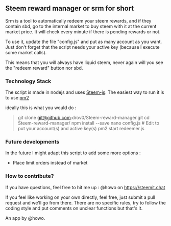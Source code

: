 ##  Steem reward manager or srm for short

Srm is a tool to automatically redeem your steem rewards, and if they contain sbd, go to the internal market to buy steem with it at the current market price. It will check every minute if there is pending rewards or not.

To use it, update the file "config.js" and put as many account as you want. Just don't forget that the script needs your active key (because I execute some market calls).

This means that you will always have liquid steem, never again will you see the "redeem reward" button nor sbd.  

### Technology Stack

The script is made in nodejs and uses [Steem-js](https://github.com/steemit/steem-js). The easiest way to run it is to use [pm2](http://pm2.keymetrics.io/) 

ideally this is what you would do :

> git clone git@github.com:drov0/Steem-reward-manager.git
> cd Steem-reward-manager/
> npm install --save 
> nano config.js # Edit to put your account(s) and active key(s)
> pm2 start redeemer.js

### Future developments 

In the future I might adapt this script to add some more options :

- Place limit orders instead of market

### How to contribute?

If you have questions, feel free to hit me up : @howo on https://steemit.chat 

If you feel like working on your own directly, feel free, just submit a pull request and we'll go from there. There are no specific rules, try to follow the coding style and put comments on unclear functions but that's it. 


An app by @howo.
